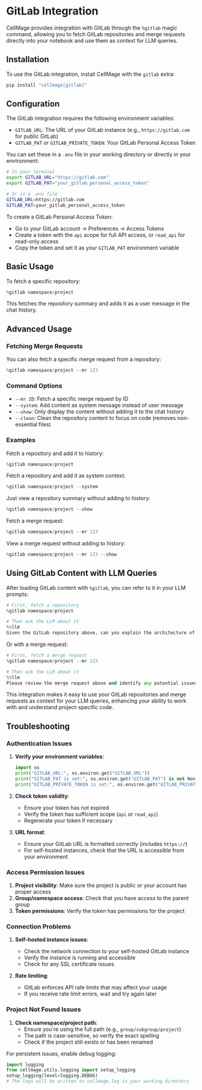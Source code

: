 # GitLab Integration

CellMage provides integration with GitLab through the `%gitlab` magic command, allowing you to fetch GitLab repositories and merge requests directly into your notebook and use them as context for LLM queries.

## Installation

To use the GitLab integration, install CellMage with the `gitlab` extra:

```bash
pip install "cellmage[gitlab]"
```

## Configuration

The GitLab integration requires the following environment variables:

- `GITLAB_URL`: The URL of your GitLab instance (e.g., `https://gitlab.com` for public GitLab)
- `GITLAB_PAT` or `GITLAB_PRIVATE_TOKEN`: Your GitLab Personal Access Token

You can set these in a `.env` file in your working directory or directly in your environment:

```bash
# In your terminal
export GITLAB_URL="https://gitlab.com"
export GITLAB_PAT="your_gitlab_personal_access_token"

# Or in a .env file
GITLAB_URL=https://gitlab.com
GITLAB_PAT=your_gitlab_personal_access_token
```

To create a GitLab Personal Access Token:
- Go to your GitLab account → Preferences → Access Tokens
- Create a token with the `api` scope for full API access, or `read_api` for read-only access
- Copy the token and set it as your `GITLAB_PAT` environment variable

## Basic Usage

To fetch a specific repository:

```python
%gitlab namespace/project
```

This fetches the repository summary and adds it as a user message in the chat history.

## Advanced Usage

### Fetching Merge Requests

You can also fetch a specific merge request from a repository:

```python
%gitlab namespace/project --mr 123
```

### Command Options

- `--mr ID`: Fetch a specific merge request by ID
- `--system`: Add content as system message instead of user message
- `--show`: Only display the content without adding it to the chat history
- `--clean`: Clean the repository content to focus on code (removes non-essential files)

### Examples

Fetch a repository and add it to history:
```python
%gitlab namespace/project
```

Fetch a repository and add it as system context:
```python
%gitlab namespace/project --system
```

Just view a repository summary without adding to history:
```python
%gitlab namespace/project --show
```

Fetch a merge request:
```python
%gitlab namespace/project --mr 123
```

View a merge request without adding to history:
```python
%gitlab namespace/project --mr 123 --show
```

## Using GitLab Content with LLM Queries

After loading GitLab content with `%gitlab`, you can refer to it in your LLM prompts:

```python
# First, fetch a repository
%gitlab namespace/project

# Then ask the LLM about it
%%llm
Given the GitLab repository above, can you explain the architecture of this codebase?
```

Or with a merge request:

```python
# First, fetch a merge request
%gitlab namespace/project --mr 123

# Then ask the LLM about it
%%llm
Please review the merge request above and identify any potential issues or improvements.
```

This integration makes it easy to use your GitLab repositories and merge requests as context for your LLM queries, enhancing your ability to work with and understand project-specific code.

## Troubleshooting

### Authentication Issues

1. **Verify your environment variables**:
   ```python
   import os
   print("GITLAB_URL:", os.environ.get("GITLAB_URL"))
   print("GITLAB_PAT is set:", os.environ.get("GITLAB_PAT") is not None)
   print("GITLAB_PRIVATE_TOKEN is set:", os.environ.get("GITLAB_PRIVATE_TOKEN") is not None)
   ```

2. **Check token validity**:
   - Ensure your token has not expired
   - Verify the token has sufficient scope (`api` or `read_api`)
   - Regenerate your token if necessary

3. **URL format**:
   - Ensure your GitLab URL is formatted correctly (includes `https://`)
   - For self-hosted instances, check that the URL is accessible from your environment

### Access Permission Issues

1. **Project visibility**: Make sure the project is public or your account has proper access
2. **Group/namespace access**: Check that you have access to the parent group
3. **Token permissions**: Verify the token has permissions for the project

### Connection Problems

1. **Self-hosted instance issues**:
   - Check the network connection to your self-hosted GitLab instance
   - Verify the instance is running and accessible
   - Check for any SSL certificate issues

2. **Rate limiting**:
   - GitLab enforces API rate limits that may affect your usage
   - If you receive rate limit errors, wait and try again later

### Project Not Found Issues

1. **Check namespace/project path**:
   - Ensure you're using the full path (e.g., `group/subgroup/project`)
   - The path is case-sensitive, so verify the exact spelling
   - Check if the project still exists or has been renamed

For persistent issues, enable debug logging:

```python
import logging
from cellmage.utils.logging import setup_logging
setup_logging(level=logging.DEBUG)
# The logs will be written to cellmage.log in your working directory
```
